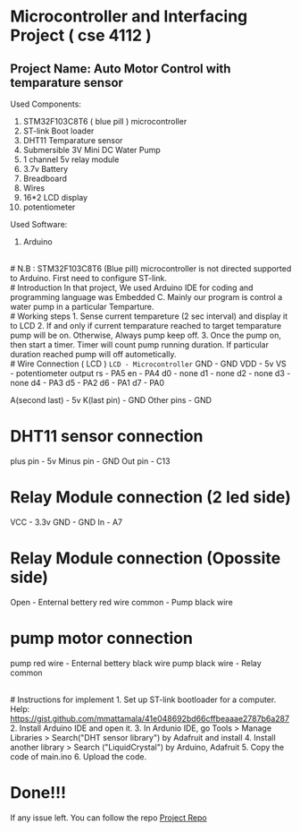 # Microcontroller and Interfacing Project ( cse 4112 )
## Project Name: Auto Motor Control with temparature sensor

Used Components:
1. STM32F103C8T6 ( blue pill ) microcontroller
2. ST-link Boot loader
3. DHT11 Temparature sensor
4. Submersible 3V Mini DC Water Pump
5. 1 channel 5v relay module
6. 3.7v Battery
7. Breadboard
8. Wires 
9. 16*2 LCD display 
10. potentiometer

Used Software:
1. Arduino

<br>
# N.B : 
STM32F103C8T6 (Blue pill) microcontroller is not directed supported to Arduino. First need to configure ST-link. 

<br>
# Introduction
In that project, We used Arduino IDE for coding and programming language was Embedded C. Mainly our program is control 
a water pump in a particular Temparture. 

<br>
# Working steps
1. Sense current tempareture (2 sec interval) and display it to LCD
2. If and only if current temparature reached to target temparature pump will be on. Otherwise, Always pump keep off.
3. Once the pump on, then start a timer. Timer will count pump running duration. If particular duration reached pump 
will off autometically.

<br>
# Wire Connection ( LCD )
<code>LCD - Microcontroller</code>
GND - GND
VDD - 5v
VS - potentiometer output
rs - PA5
en - PA4
d0 - none
d1 - none
d2 - none
d3 - none
d4 - PA3
d5 - PA2
d6 - PA1
d7 - PA0

A(second last) - 5v
K(last pin) - GND
Other pins - GND

# DHT11 sensor connection
plus pin - 5v
Minus pin - GND
Out pin - C13

# Relay Module connection (2 led side)
VCC - 3.3v 
GND - GND
In - A7

# Relay Module connection (Opossite side)
Open - Enternal bettery red wire
common - Pump black wire

# pump motor connection
pump red wire - Enternal bettery black wire
pump black wire - Relay common

<br>
# Instructions for implement 
1. Set up ST-link bootloader for a computer. Help: <a href="https://gist.github.com/mmattamala/41e048692bd66cffbeaaae2787b6a287">https://gist.github.com/mmattamala/41e048692bd66cffbeaaae2787b6a287</a>
2. Install Arduino IDE and open it.
3. In Ardunio IDE, go Tools > Manage Libraries > Search("DHT sensor library") by Adafruit and install
4. Install another library > Search ("LiquidCrystal") by Arduino, Adafruit
5. Copy the code of main.ino
6. Upload the code.


# Done!!!
If any issue left. You can follow the repo <a href="https://github.com/tonmoy-1705025/microcontroller-cse-4112">Project Repo</a>



